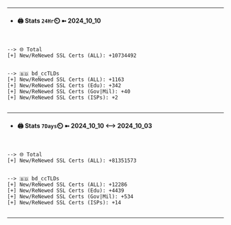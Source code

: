 

---
- #### 🖨️ **Stats** `24Hr`⏲️ ➼ 2024_10_10
```console


--> 🌐 Total
[+] New/ReNewed SSL Certs (ALL): +10734492


--> 🇧🇩 bd_ccTLDs
[+] New/ReNewed SSL Certs (ALL): +1163
[+] New/ReNewed SSL Certs (Edu): +342
[+] New/ReNewed SSL Certs (Gov|Mil): +40
[+] New/ReNewed SSL Certs (ISPs): +2


```

---
- #### 🖨️ **Stats** `7Days`⏲️ ➼ 2024_10_10 <--> 2024_10_03
```console


--> 🌐 Total
[+] New/ReNewed SSL Certs (ALL): +81351573


--> 🇧🇩 bd_ccTLDs
[+] New/ReNewed SSL Certs (ALL): +12286
[+] New/ReNewed SSL Certs (Edu): +4439
[+] New/ReNewed SSL Certs (Gov|Mil): +534
[+] New/ReNewed SSL Certs (ISPs): +14


```

---

